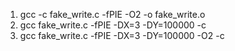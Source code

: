1. gcc -c fake_write.c -fPIE -O2 -o fake_write.o
2. gcc fake_write.c -fPIE -DX=3 -DY=100000 -c
3. gcc fake_write.c -fPIE -DX=3 -DY=100000 -O2 -c
